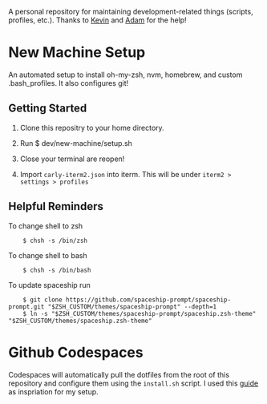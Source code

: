 A personal repository for maintaining development-related things (scripts, profiles, etc.). Thanks to [Kevin](https://github.com/kevinchabreck) and [Adam](https://github.com/aenewton) for the help! 

# New Machine Setup

An automated setup to install oh-my-zsh, nvm, homebrew, and custom .bash_profiles. It also configures git!

## Getting Started

1. Clone this repositry to your home directory. 
2. Run 
        $ dev/new-machine/setup.sh

3. Close your terminal are reopen!
4. Import `carly-iterm2.json` into iterm. This will be under `iterm2 > settings > profiles`

## Helpful Reminders
To change shell to zsh

        $ chsh -s /bin/zsh

To change shell to bash

        $ chsh -s /bin/bash

To update spaceship run

        $ git clone https://github.com/spaceship-prompt/spaceship-prompt.git "$ZSH_CUSTOM/themes/spaceship-prompt" --depth=1
        $ ln -s "$ZSH_CUSTOM/themes/spaceship-prompt/spaceship.zsh-theme" "$ZSH_CUSTOM/themes/spaceship.zsh-theme"

# Github Codespaces
Codespaces will automatically pull the dotfiles from the root of this repository and configure them using the `install.sh` script. I used this [guide](https://bea.stollnitz.com/blog/codespaces-terminal/) as inspriation for my setup. 


